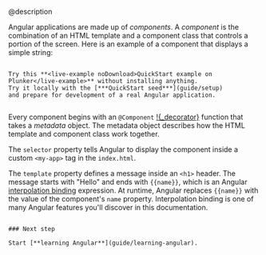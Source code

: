 @description

Angular applications are made up of _components_.
  A _component_ is the combination of an HTML template and a component class that controls a portion of the screen. Here is an example of a component that displays a simple string:


<code-example path="quickstart/src/app/app.component.ts" linenums="false">

</code-example>




~~~ {.l-sub-section}

Try this **<live-example noDownload>QuickStart example on Plunker</live-example>** without installing anything.
Try it locally with the [***QuickStart seed***](guide/setup)
and prepare for development of a real Angular application.


~~~

Every component begins with an `@Component` [!{_decorator}](glossary)
<span if-docs="ts">function</span> that
<span if-docs="ts">takes a _metadata_ object. The metadata object</span> describes how the HTML template and component class work together.

The `selector` property tells Angular to display the component inside a custom `<my-app>` tag in the `index.html`.

<code-example path="quickstart/src/index.html" region="my-app" linenums="false">

</code-example>

The `template` property defines a message inside an `<h1>` header.
The message starts with "Hello" and ends with `{{name}}`,
which is an Angular [interpolation binding](guide/displaying-data) expression.
At runtime, Angular replaces `{{name}}` with the value of the component's `name` property.
Interpolation binding is one of many Angular features you'll discover in this documentation.


~~~ {.l-sub-section}

### Next step

Start [**learning Angular**](guide/learning-angular).

~~~

